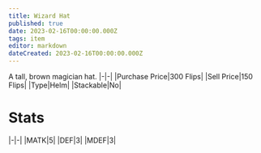 ```yaml
---
title: Wizard Hat
published: true
date: 2023-02-16T00:00:00.000Z
tags: item
editor: markdown
dateCreated: 2023-02-16T00:00:00.000Z
---
```


A tall, brown magician hat.
|-|-|
|Purchase Price|300 Flips|
|Sell Price|150 Flips|
|Type|Helm|
|Stackable|No|

# Stats
|-|-|
|MATK|5|
|DEF|3|
|MDEF|3|
